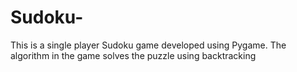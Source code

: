 # Sudoku-
This is a single player Sudoku game developed using Pygame.
The algorithm in the game solves the puzzle using backtracking

